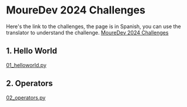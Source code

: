 # MoureDev 2024 Challenges
 Here's the link to the challenges, the page is in Spanish, you can use the translator to understand the challenge.
 [MoureDev 2024 Challenges](https://retosdeprogramacion.com/roadmap/)

## 1. Hello World
 [01_helloworld.py](./01_helloworld.py)

## 2. Operators
 [02_operators.py](./02_operators.py)
